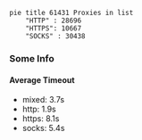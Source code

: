 
```mermaid
pie title 61431 Proxies in list
    "HTTP" : 28696
    "HTTPS": 10667
    "SOCKS" : 30438
```

### Some Info
#### Average Timeout

- mixed: 3.7s
- http: 1.9s
- https: 8.1s
- socks: 5.4s